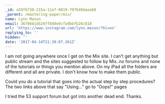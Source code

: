 ```yaml
---
_id: a59f6730-215a-11e7-9019-797640daeab0
_parent: /mastering-paper/mix/
name: Lynn Mason
email: 36706b1d526ff840e9cfa9bbfb26c818
url: 'https://www.instagram.com/lynn.mason/?hl=en'
replying_to: ''
hidden: ''
date: '2017-04-14T21:38:07.361Z'
---
```


I am not going anywhere once I get on the Mix site. I can't get anything but public stream and the sites suggested to follow by Mix..no forums and none of the tutorials or things you  mention above. On my iPad all the folders are different and all are private. I don't know how to make them public.

Could you do a tutorial that goes into the actual step by step procedures? 
The two links above that say "Using..." go to "Oops!" pages

I tried the 53 support forum but got into another dead end.
Thanks.
